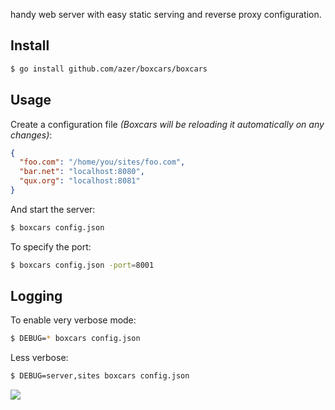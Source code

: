 handy web server with easy static serving and reverse proxy configuration.

## Install

```bash
$ go install github.com/azer/boxcars/boxcars
```

## Usage

Create a configuration file *(Boxcars will be reloading it automatically on any changes)*:

```json
{
  "foo.com": "/home/you/sites/foo.com",
  "bar.net": "localhost:8080",
  "qux.org": "localhost:8081"
}
```

And start the server:

```bash
$ boxcars config.json
```

To specify the port:

```bash
$ boxcars config.json -port=8001
```

## Logging

To enable very verbose mode:

```bash
$ DEBUG=* boxcars config.json
```

Less verbose:

```bash
$ DEBUG=server,sites boxcars config.json
```

![](http://i.cloudup.com/rH_0UwNYg1.jpg)
